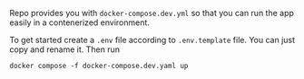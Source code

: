 Repo provides you with `docker-compose.dev.yml` so that you can run the app easily in a contenerized environment.

To get started create a `.env` file according to `.env.template` file. You can just copy and rename it. Then run
```shell
docker compose -f docker-compose.dev.yaml up
```
